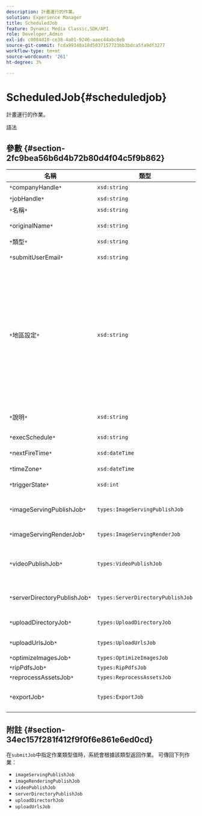 ```yaml
---
description: 計畫運行的作業。
solution: Experience Manager
title: ScheduledJob
feature: Dynamic Media Classic,SDK/API
role: Developer,Admin
exl-id: c0084d10-ce38-4a01-9246-aaec44abc8eb
source-git-commit: fcda99340a18d5037157723bb3bdca5fa9df3277
workflow-type: tm+mt
source-wordcount: '261'
ht-degree: 3%

---
```


# ScheduledJob{#scheduledjob}

計畫運行的作業。

語法

## 參數 {#section-2fc9bea56b6d4b72b80d4f04c5f9b862}

| 名稱 | 類型 | 說明 |
|---|---|---|
| `*`companyHandle`*` | `xsd:string` | 公司負責人。 |
| `*`jobHandle`*` | `xsd:string` | 排程的作業處理。 |
| `*`名稱`*` | `xsd:string` | 工作名稱. |
| `*`originalName`*` | `xsd:string` | 已排程作業的原始名稱。 |
| `*`類型`*` | `xsd:string` | 作業類型。 |
| `*`submitUserEmail`*` | `xsd:string` | 排程工作的使用者的電子郵件地址。 |
| `*`地區設定`*` | `xsd:string` | 用於作業日誌詳細資訊和電子郵件本地化的區域設定。 地區設定指定為`<language_code>[- <country_code>]`，其中語言代碼是ISO-639所指定的小寫雙字母代碼，可選國家代碼是ISO-3166所指定的大寫雙字母代碼。 例如，英文（美國）的地區字串為：`en-US`。 |
| `*`說明`*` | `xsd:string` | 最初在`submitJob`中指定的作業的說明。 |
| `*`execSchedule`*` | `xsd:string` | 排程作業執行時。 |
| `*`nextFireTime`*` | `xsd:dateTime` | 引發作業的日期、時間和時區。 |
| `*`timeZone`*` | `xsd:dateTime` | 排程作業的時區。 |
| `*`triggerState`*` | `xsd:int` | 選擇作業觸發狀態。 |
| `*`imageServingPublishJob`*` | `types:ImageServingPublishJob` | 提供發佈作業的影像的作業詳細資訊。 |
| `*`imageServingRenderJob`*` | `types:ImageServingRenderJob` | 影像呈現作業的作業詳細資訊。 |
| `*`videoPublishJob`*` | `types:VideoPublishJob` | 視訊發佈工作的工作詳細資訊。 請參閱[VideoPublishJob](https://experienceleague.adobe.com/docs/dynamic-media-developer-resources/image-production-api/data-types/r-scheduled-job.html)。 |
| `*`serverDirectoryPublishJob`*` | `types:ServerDirectoryPublishJob` | 伺服器目錄發佈作業的作業詳細資訊。 |
| `*`uploadDirectoryJob`*` | `types:UploadDirectoryJob` | 上載目錄作業的作業詳細資訊。 |
| `*`uploadUrlsJob`*` | `types:UploadUrlsJob` | 上傳URL作業的作業詳細資訊。 |
| `*`optimizeImagesJob`*` | `types:OptimizeImagesJob` |  |
| `*`ripPdfsJob`*` | `types:RipPdfsJob` |  |
| `*`reprocessAssetsJob`*` | `types:ReprocessAssetsJob` |  |
| `*`exportJob`*` | `types:ExportJob` | 允許授權匯出先前上傳的檔案。 請參閱[匯出工作](https://experienceleague.adobe.com/docs/dynamic-media-developer-resources/image-production-api/data-types/r-scheduled-job.html)。 |

## 附註 {#section-34ec157f281f412f9f0f6e861e6ed0cd}

在`submitJob`中指定作業類型值時，系統會根據該類型返回作業。 可傳回下列作業：

* `imageServingPublishJob`
* `imageRenderingPublishJob`
* `videoPublishJob`
* `serverDirectoryPublishJob`
* `uploadDirectorhJob`
* `uploadUrlsJob`
